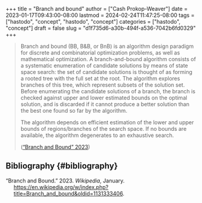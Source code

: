 +++
title = "Branch and bound"
author = ["Cash Prokop-Weaver"]
date = 2023-01-17T09:43:00-08:00
lastmod = 2024-02-24T11:47:25-08:00
tags = ["hastodo", "concept", "hastodo", "concept"]
categories = ["hastodo", "concept"]
draft = false
slug = "d1f735d6-a30b-494f-a536-7042b6fd0329"
+++

> Branch and bound (BB, B&amp;B, or BnB) is an algorithm design paradigm for discrete and combinatorial optimization problems, as well as mathematical optimization. A branch-and-bound algorithm consists of a systematic enumeration of candidate solutions by means of state space search: the set of candidate solutions is thought of as forming a rooted tree with the full set at the root. The algorithm explores branches of this tree, which represent subsets of the solution set. Before enumerating the candidate solutions of a branch, the branch is checked against upper and lower estimated bounds on the optimal solution, and is discarded if it cannot produce a better solution than the best one found so far by the algorithm.
>
> The algorithm depends on efficient estimation of the lower and upper bounds of regions/branches of the search space. If no bounds are available, the algorithm degenerates to an exhaustive search.
>
> (<a href="#citeproc_bib_item_1">“Branch and Bound” 2023</a>)


## Bibliography {#bibliography}

<style>.csl-entry{text-indent: -1.5em; margin-left: 1.5em;}</style><div class="csl-bib-body">
  <div class="csl-entry"><a id="citeproc_bib_item_1"></a>“Branch and Bound.” 2023. <i>Wikipedia</i>, January. <a href="https://en.wikipedia.org/w/index.php?title=Branch_and_bound&oldid=1131333406">https://en.wikipedia.org/w/index.php?title=Branch_and_bound&#38;oldid=1131333406</a>.</div>
</div>
